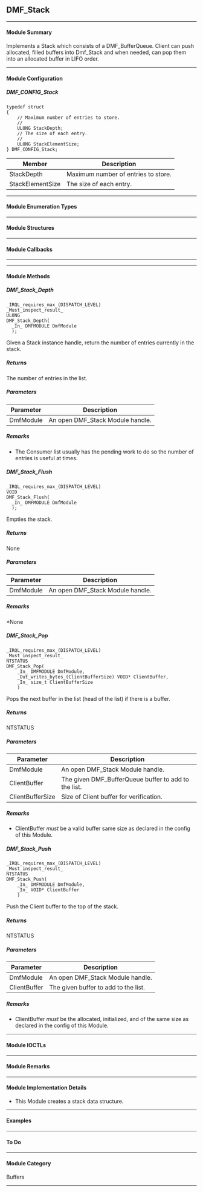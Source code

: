## DMF_Stack

-----------------------------------------------------------------------------------------------------------------------------------

#### Module Summary

Implements a Stack which consists of a DMF_BufferQueue. Client can push allocated, filled buffers into Dmf_Stack and when needed,
can pop them into an allocated buffer in LIFO order.

-----------------------------------------------------------------------------------------------------------------------------------

#### Module Configuration

##### DMF_CONFIG_Stack
````
typedef struct
{
    // Maximum number of entries to store.
    //
    ULONG StackDepth;
    // The size of each entry.
    //
    ULONG StackElementSize;
} DMF_CONFIG_Stack;
````
Member | Description
----|----
StackDepth | Maximum number of entries to store.
StackElementSize | The size of each entry.

-----------------------------------------------------------------------------------------------------------------------------------

#### Module Enumeration Types

----------------------------------------------------------------------------------------------------------------------------------------------------------------------------------------------------------------------------------------------------------------------

#### Module Structures

-----------------------------------------------------------------------------------------------------------------------------------

#### Module Callbacks

-----------------------------------------------------------------------------------------------------------------------------------
-----------------------------------------------------------------------------------------------------------------------------------

#### Module Methods

##### DMF_Stack_Depth

````
_IRQL_requires_max_(DISPATCH_LEVEL)
_Must_inspect_result_
ULONG
DMF_Stack_Depth(
  _In_ DMFMODULE DmfModule
  );
````

Given a Stack instance handle, return the number of entries currently in the stack.

##### Returns

The number of entries in the list.

##### Parameters
Parameter | Description
----|----
DmfModule | An open DMF_Stack Module handle.

##### Remarks

* The Consumer list usually has the pending work to do so the number of entries is useful at times.

##### DMF_Stack_Flush

````
_IRQL_requires_max_(DISPATCH_LEVEL)
VOID
DMF_Stack_Flush(
  _In_ DMFMODULE DmfModule
  );
````

Empties the stack.

##### Returns

None

##### Parameters
Parameter | Description
----|----
DmfModule | An open DMF_Stack Module handle.

##### Remarks

*None

##### DMF_Stack_Pop

````
_IRQL_requires_max_(DISPATCH_LEVEL)
_Must_inspect_result_
NTSTATUS
DMF_Stack_Pop(
    _In_ DMFMODULE DmfModule,
    _Out_writes_bytes_(ClientBufferSize) VOID* ClientBuffer,
    _In_ size_t ClientBufferSize
    )
````

Pops the next buffer in the list (head of the list) if there is a buffer.

##### Returns

NTSTATUS

##### Parameters
Parameter | Description
----|----
DmfModule | An open DMF_Stack Module handle.
ClientBuffer | The given DMF_BufferQueue buffer to add to the list.
ClientBufferSize | Size of Client buffer for verification.

##### Remarks

* ClientBuffer *must* be a valid buffer same size as declared in the config of this Module.

##### DMF_Stack_Push

````
_IRQL_requires_max_(DISPATCH_LEVEL)
_Must_inspect_result_
NTSTATUS
DMF_Stack_Push(
    _In_ DMFMODULE DmfModule,
    _In_ VOID* ClientBuffer
    )
````

Push the Client buffer to the top of the stack.

##### Returns

NTSTATUS

##### Parameters
Parameter | Description
----|----
DmfModule | An open DMF_Stack Module handle.
ClientBuffer | The given buffer to add to the list.

##### Remarks

* ClientBuffer *must* be the allocated, initialized, and of the same size as declared in the config of this Module.

-----------------------------------------------------------------------------------------------------------------------------------



#### Module IOCTLs

-----------------------------------------------------------------------------------------------------------------------------------

#### Module Remarks

-----------------------------------------------------------------------------------------------------------------------------------

#### Module Implementation Details

* This Module creates a stack data structure.

-----------------------------------------------------------------------------------------------------------------------------------

#### Examples

-----------------------------------------------------------------------------------------------------------------------------------

#### To Do

-----------------------------------------------------------------------------------------------------------------------------------

#### Module Category

Buffers

-----------------------------------------------------------------------------------------------------------------------------------

